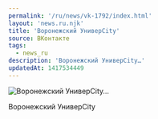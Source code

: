```yaml
---
permalink: '/ru/news/vk-1792/index.html'
layout: 'news.ru.njk'
title: 'Воронежский УниверCity'
source: ВКонтакте
tags:
  - news_ru
description: 'Воронежский УниверCity…'
updatedAt: 1417534449
---
```

![Воронежский УниверCity…](https://sun9-75.userapi.com/impf/c623120/v623120833/f219/uZM0JfDcBik.jpg?size=1280x960&quality=96&sign=d06259e97c7d8758e1c8edf6105f7652&c_uniq_tag=wJ-fT4uAFUNkQoj19JG9gbh-oUQQ1k-5a9OcF3JoLno&type=album)

Воронежский УниверCity
